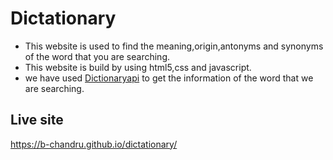 
# Dictationary
<ul>
<li>
This website is used to find the meaning,origin,antonyms and synonyms of the word that you are searching.
</li>
<li>
This website is build by using html5,css and javascript.
</li>
<li>
we have used   <a href="https://api.dictionaryapi.dev/api/v2/entries/en/happy" target="_blank" rel="noopener noreferrer">Dictionaryapi</a> to get the information of the word that we are searching.
</li>
</ul>


## Live site

https://b-chandru.github.io/dictationary/
